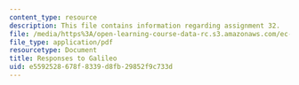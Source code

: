 ```yaml
---
content_type: resource
description: This file contains information regarding assignment 32.
file: /media/https%3A/open-learning-course-data-rc.s3.amazonaws.com/ec-050-recreate-experiments-from-history-inform-the-future-from-the-past-galileo-january-iap-2010/e5592528678f8339d8fb29852f9c733d_MITEC_050IAP10_assn32.pdf
file_type: application/pdf
resourcetype: Document
title: Responses to Galileo
uid: e5592528-678f-8339-d8fb-29852f9c733d
---
```

